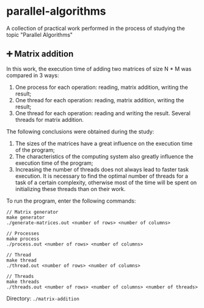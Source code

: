 # parallel-algorithms
A collection of practical work performed in the process of studying the topic "Parallel Algorithms"

## ➕ Matrix addition
In this work, the execution time of adding two matrices of size N * M was compared in 3 ways:
1) One process for each operation: reading, matrix addition, writing the result;
2) One thread for each operation: reading, matrix addition, writing the result;
3) One thread for each operation: reading and writing the result. Several threads for matrix addition.

The following conclusions were obtained during the study:
1) The sizes of the matrices have a great influence on the execution time of the program;
2) The characteristics of the computing system also greatly influence the execution time of the program;
3) Increasing the number of threads does not always lead to faster task execution. It is necessary to find the optimal number of threads for a task of a certain complexity, otherwise most of the time will be spent on initializing these threads than on their work.

To run the program, enter the following commands:
```
// Matrix generator
make generator
./generate-matrices.out <number of rows> <number of columns>
```
```
// Processes
make process
./process.out <number of rows> <number of columns>
```
```
// Thread
make thread
./thread.out <number of rows> <number of columns>
```
```
// Threads
make threads
./threads.out <number of rows> <number of columns> <number of threads>
```

Directory: `./matrix-addition`

